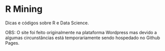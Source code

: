 # R Mining

Dicas e códigos sobre R e Data Science.

OBS: O site foi feito originalmente na plataforma Wordpress mas devido a algumas circunstâncias está temporariamente sendo hospedado no Github Pages.
